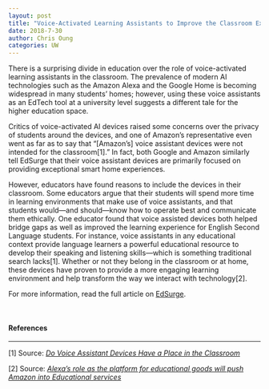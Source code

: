 ```yaml
---
layout: post
title: "Voice-Activated Learning Assistants to Improve the Classroom Experience" 
date: 2018-7-30
author: Chris Oung
categories: UW
---
```


There is a surprising divide in education over the role of voice-activated learning assistants in the classroom. The prevalence of modern AI technologies such as the Amazon Alexa and the Google Home is becoming widespread in many students’ homes; however, using these voice assistants as an EdTech tool at a university level suggests a different tale for the higher education space. 
<!--more-->
Critics of voice-activated AI devices raised some concerns over the privacy of students around the devices, and one of Amazon’s representative even went as far as to say that “[Amazon’s] voice assistant devices were not intended for the classroom[1].” In fact, both Google and Amazon similarly tell EdSurge that their voice assistant devices are primarily focused on providing exceptional smart home experiences. 

However, educators have found reasons to include the devices in their classroom. Some educators argue that their students will spend more time in learning environments that make use of voice assistants, and that students would—and should—know how to operate best and communicate them ethically. One educator found that voice assisted devices both helped bridge gaps as well as improved the learning experience for English Second Language students. For instance, voice assistants in any educational context provide language learners a powerful educational resource to develop their speaking and listening skills—which is something traditional search lacks[1]. Whether or not they belong in the classroom or at home, these devices have proven to provide a more engaging learning environment and help transform the way we interact with technology[2].

For more information, read the full article on [EdSurge](https://www.edsurge.com/news/2018-07-11-do-voice-assistant-devices-have-a-place-in-the-classroom).

<br/>

#### References
---

[1] Source: *[Do Voice Assistant Devices Have a Place in the Classroom](https://www.edsurge.com/news/2018-07-11-do-voice-assistant-devices-have-a-place-in-the-classroom)*

[2] Source: *[Alexa’s role as the platform for educational goods will push Amazon into Educational services](https://medium.com/human-learning/alexa-amazons-trojan-horse-as-an-education-platform-8e284d7e3ca0)*



